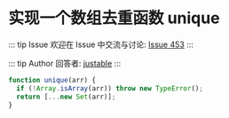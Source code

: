 # 实现一个数组去重函数 unique



::: tip Issue 
 欢迎在 Issue 中交流与讨论: [Issue 453](https://github.com/shfshanyue/Daily-Question/issues/453) 
:::

::: tip Author 
回答者: [justable](https://github.com/justable) 
:::

```js
function unique(arr) {
  if (!Array.isArray(arr)) throw new TypeError();
  return [...new Set(arr)];
}
```
